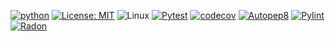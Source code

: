 [![python](https://img.shields.io/badge/Python-3.13-3776AB.svg?style=flat&logo=python&logoColor=white)](https://www.python.org)
[![License: MIT](https://img.shields.io/badge/License-MIT-yellow.svg)](https://opensource.org/licenses/MIT)
![Linux](https://img.shields.io/badge/Linux-FCC624?style=for-the-badge&logo=linux&logoColor=black)
[![Pytest](https://github.com/SE-NCSU-F24/SE24/actions/workflows/python-app.yml/badge.svg)](https://github.com/SE-NCSU-F24/SE24/actions/workflows/python-app.yml)
[![codecov](https://codecov.io/github/SE-NCSU-F24/SE24/graph/badge.svg?token=QRIBX6QEDX)](https://codecov.io/github/SE-NCSU-F24/SE24)
[![Autopep8](https://github.com/SE-NCSU-F24/SE24/actions/workflows/formatting.yml/badge.svg)](https://github.com/SE-NCSU-F24/SE24/actions/workflows/formatting.yml)
[![Pylint](https://github.com/SE-NCSU-F24/SE24/actions/workflows/pylint.yml/badge.svg?branch=main)](https://github.com/SE-NCSU-F24/SE24/actions/workflows/pylint.yml)
[![Radon](https://github.com/SE-NCSU-F24/SE24/actions/workflows/radon.yml/badge.svg)](https://github.com/SE-NCSU-F24/SE24/actions/workflows/radon.yml)
<!-- [![Checked with pyright](https://microsoft.github.io/pyright/img/pyright_badge.svg)](https://microsoft.github.io/pyright/) -->
